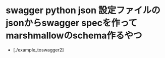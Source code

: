 # swagger python json 設定ファイルのjsonからswagger specを作ってmarshmallowのschema作るやつ

- [./example_toswagger2]

